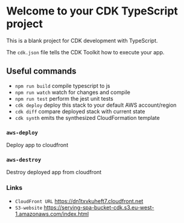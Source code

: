 # Welcome to your CDK TypeScript project

This is a blank project for CDK development with TypeScript.

The `cdk.json` file tells the CDK Toolkit how to execute your app.

## Useful commands

* `npm run build`   compile typescript to js
* `npm run watch`   watch for changes and compile
* `npm run test`    perform the jest unit tests
* `cdk deploy`      deploy this stack to your default AWS account/region
* `cdk diff`        compare deployed stack with current state
* `cdk synth`       emits the synthesized CloudFormation template

### `aws-deploy`

Deploy app to cloudfront

### `aws-destroy`

Destroy deployed app from cloudfront

### Links

* `CloudFront URL`  https://dn1txvkuheft7.cloudfront.net
* `S3-website`   https://serving-spa-bucket-cdk.s3.eu-west-1.amazonaws.com/index.html